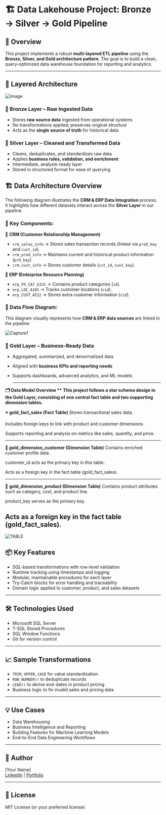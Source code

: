 # 🏗️ Data Lakehouse Project: Bronze → Silver → Gold Pipeline

## 🚀 Overview
This project implements a robust **multi-layered ETL pipeline** using the **Bronze, Silver, and Gold architecture pattern**. The goal is to build a clean, query-optimized data warehouse foundation for reporting and analytics.

---

## 🧱 Layered Architecture

![image](https://github.com/user-attachments/assets/0798a30a-b2c2-4938-b2a2-00796e66fadb)












### 🔸 Bronze Layer – Raw Ingested Data
- Stores **raw source data** ingested from operational systems
- No transformations applied; preserves original structure
- Acts as the **single source of truth** for historical data

### 🔹 Silver Layer – Cleaned and Transformed Data
- Cleans, deduplicates, and standardizes raw data
- Applies **business rules, validation, and enrichment**
- Intermediate, analysis-ready layer
- Stored in structured format for ease of querying


## 🏗️ Data Architecture Overview

The following diagram illustrates the **CRM & ERP Data Integration** process. It highlights how different datasets interact across the **Silver Layer** in our pipeline.

### 📌 Key Components:

🔹 **CRM (Customer Relationship Management)**  
- `crm_sales_info` → Stores sales transaction records (linked via `prod_key` and `cust_id`).  
- `crm_prod_info` → Maintains current and historical product information (`prd_key`).  
- `crm_cust_info` → Stores customer details (`cst_id`, `cust_key`).  

🔸 **ERP (Enterprise Resource Planning)**  
- `erp_PX_CAT_G1V2` → Contains product categories (`id`).  
- `erp_LOC_A101` → Tracks customer locations (`cid`).  
- `erp_CUST_AZ12` → Stores extra customer information (`cid`).  

### 📌 Data Flow Diagram:
This diagram visually represents how **CRM & ERP data sources** are linked in the pipeline:

![Capture1](https://github.com/user-attachments/assets/6bb832d3-bddb-4a41-839b-e81f3c190ee6)









### 🥇 Gold Layer – Business-Ready Data
- Aggregated, summarized, and denormalized data
- Aligned with **business KPIs and reporting needs**
- Supports dashboards, advanced analytics, and ML models

  ---

**🗂️ Data Model Overview
**
This project follows a star schema design in the Gold Layer, consisting of one central fact table and two supporting dimension tables.**

**⭐ gold_fact_sales (Fact Table)**
Stores transactional sales data.

Includes foreign keys to link with product and customer dimensions.

Supports reporting and analysis on metrics like sales, quantity, and price.


---
**📘 gold_dimension_customer (Dimension Table)**
Contains enriched customer profile data.

customer_id acts as the primary key in this table.

Acts as a foreign key in the fact table (gold_fact_sales).

---
📙 **gold_dimension_product (Dimension Table)**
Contains product attributes such as category, cost, and product line.

product_key serves as the primary key.

Acts as a foreign key in the fact table (gold_fact_sales).
---

![TABLE](https://github.com/user-attachments/assets/dc2d3f6c-91ae-4aaf-a272-3ef4d76a704d)




## 📦 Key Features
- SQL-based transformations with row-level validation
- Runtime tracking using timestamps and logging
- Modular, maintainable procedures for each layer
- Try-Catch blocks for error handling and traceability
- Domain logic applied to customer, product, and sales datasets

---

## 🛠️ Technologies Used
- Microsoft SQL Server
- T-SQL Stored Procedures
- SQL Window Functions
- Git for version control

---

## 📈 Sample Transformations
- `TRIM`, `UPPER`, `CASE` for value standardization
- `ROW_NUMBER()` to deduplicate records
- `LEAD()` to derive end-dates in product pricing
- Business logic to fix invalid sales and pricing data

---

## 💡 Use Cases
- Data Warehousing
- Business Intelligence and Reporting
- Building Features for Machine Learning Models
- End-to-End Data Engineering Workflows

---

## 👤 Author
[Your Name]  
[LinkedIn](https://www.linkedin.com/in/yourprofile) | [Portfolio](https://yourportfolio.com)

---

## 📄 License
MIT License (or your preferred license)

